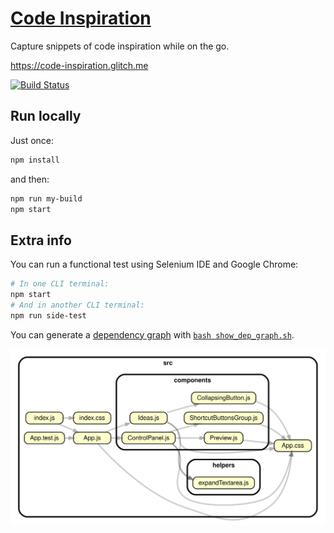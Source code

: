# [Code Inspiration](https://code-inspiration.glitch.me)

Capture snippets of code inspiration while on the go.

<https://code-inspiration.glitch.me>

[![Build Status](https://travis-ci.org/hchiam/code-inspiration.svg?branch=master)](https://travis-ci.org/hchiam/code-inspiration)

## Run locally

Just once:

```bash
npm install
```

and then:

```bash
npm run my-build
npm start
```

## Extra info

You can run a functional test using Selenium IDE and Google Chrome:

```bash
# In one CLI terminal:
npm start
# And in another CLI terminal:
npm run side-test
```

You can generate a [dependency graph](https://github.com/hchiam/learning-dependency-cruiser) with [`bash show_dep_graph.sh`](https://github.com/hchiam/code-inspiration/blob/master/show_dep_graph.sh).

![Dependency graph.](https://github.com/hchiam/code-inspiration/blob/master/dependencygraph.svg)
